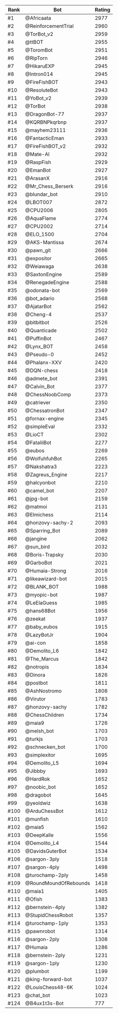 Rank|Bot|Rating
---|---|---
#1|@Africaata|2977
#2|@ReinforcementTrial|2960
#3|@TorBot_v2|2959
#4|@ttBOT|2955
#5|@ToromBot|2951
#6|@RipTorn|2946
#7|@HikaruEXP|2945
#8|@Intron014|2945
#9|@FireFishBOT|2943
#10|@ResoluteBot|2943
#11|@YoBot_v2|2939
#12|@TorBot|2938
#13|@DragonBot-77|2937
#14|@KQRBNPkqrbnp|2937
#15|@mayhem23111|2936
#16|@FantacticEman|2933
#17|@FireFishBOT_v2|2932
#18|@Mate-AI|2932
#19|@RaspFish|2929
#20|@EmanBot|2927
#21|@ArasanX|2916
#22|@Mr_Chess_Berserk|2916
#23|@blundar_bot|2910
#24|@LBOT007|2872
#25|@CPU2006|2805
#26|@AquaFlame|2774
#27|@CPU2002|2714
#28|@ELO_1500|2704
#29|@AKS-Mantissa|2674
#30|@pawn_git|2666
#31|@expositor|2665
#32|@Weiawaga|2638
#33|@SaxtonEngine|2589
#34|@RenegadeEngine|2588
#35|@odonata-bot|2569
#36|@bot_adario|2568
#37|@AjatarBot|2562
#38|@Cheng-4|2537
#39|@bitbitbot|2526
#40|@Quanticade|2502
#41|@PuffinBot|2467
#42|@Lynx_BOT|2458
#43|@Pseudo-0|2452
#44|@Phalanx-XXV|2420
#45|@DQN-chess|2418
#46|@admete_bot|2391
#47|@Calvin_Bot|2377
#48|@ChessNoobComp|2373
#49|@catriever|2350
#50|@ChessatronBot|2347
#51|@fornax-engine|2345
#52|@simpleEval|2332
#53|@LioCT|2302
#54|@FataliiBot|2277
#55|@eubos|2269
#56|@WolfuhfuhBot|2265
#57|@Nakshatra3|2223
#58|@Zagreus_Engine|2217
#59|@halcyonbot|2210
#60|@camel_bot|2207
#61|@jpg-bot|2159
#62|@matmoi|2131
#63|@Elmichess|2114
#64|@honzovy-sachy-2|2093
#65|@Sparring_Bot|2089
#66|@jangine|2062
#67|@sun_bird|2032
#68|@Boris-Trapsky|2030
#69|@GarboBot|2021
#70|@Humaia-Strong|2016
#71|@likeawizard-bot|2015
#72|@BLANK_BOT|1988
#73|@myopic-bot|1987
#74|@LeElaGuess|1985
#75|@hans68Bot|1956
#76|@zeekat|1937
#77|@baby_eubos|1915
#78|@LazyBotJr|1904
#79|@ai-con|1858
#80|@Demolito_L6|1842
#81|@The_Marcus|1842
#82|@notropis|1834
#83|@Dinora|1826
#84|@postbot|1811
#85|@AshNostromo|1808
#86|@Virutor|1783
#87|@honzovy-sachy|1782
#88|@ChessChildren|1734
#89|@maia9|1726
#90|@melsh_bot|1703
#91|@turkjs|1703
#92|@schnecken_bot|1700
#93|@simplexitor|1695
#94|@Demolito_L5|1694
#95|@Jibbby|1693
#96|@HardRok|1652
#97|@noobic_bot|1652
#98|@dragobot|1645
#99|@yeoldwiz|1638
#100|@ArduChessBot|1612
#101|@munfish|1610
#102|@maia5|1562
#103|@DeepKalle|1556
#104|@Demolito_L4|1544
#105|@DavidsGuterBot|1534
#106|@sargon-3ply|1518
#107|@sargon-4ply|1498
#108|@turochamp-2ply|1458
#109|@RoundMoundOfRebounds|1418
#110|@maia1|1405
#111|@Ofish|1383
#112|@bernstein-4ply|1382
#113|@StupidChessRobot|1357
#114|@turochamp-1ply|1353
#115|@pawnrobot|1314
#116|@sargon-2ply|1308
#117|@Humaia|1286
#118|@bernstein-2ply|1231
#119|@sargon-1ply|1230
#120|@plumbot|1199
#121|@king-forward-bot|1037
#122|@LouisChess48-6K|1024
#123|@chat_bot|1023
#124|@B4ux1t3s-Bot|777
